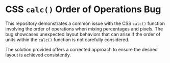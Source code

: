 # CSS `calc()` Order of Operations Bug

This repository demonstrates a common issue with the CSS `calc()` function involving the order of operations when mixing percentages and pixels.  The bug showcases unexpected layout behaviors that can arise if the order of units within the `calc()` function is not carefully considered.

The solution provided offers a corrected approach to ensure the desired layout is achieved consistently.
